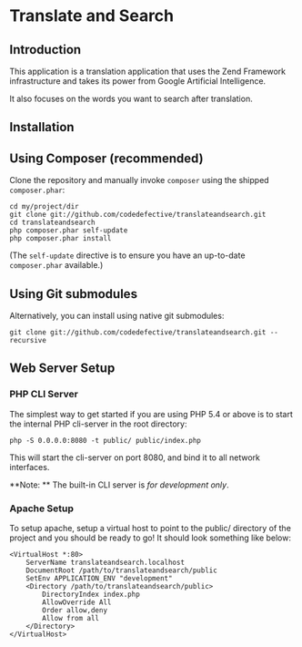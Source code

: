 Translate and Search
=======================

Introduction
------------
This application is a translation application that uses the Zend Framework infrastructure and takes its power from Google Artificial Intelligence.

It also focuses on the words you want to search after translation.

Installation
------------

Using Composer (recommended)
----------------------------
 Clone the repository and manually invoke `composer` using the shipped
`composer.phar`:

    cd my/project/dir
    git clone git://github.com/codedefective/translateandsearch.git
    cd translateandsearch
    php composer.phar self-update
    php composer.phar install

(The `self-update` directive is to ensure you have an up-to-date `composer.phar`
available.)
 
Using Git submodules
----------------------
Alternatively, you can install using native git submodules:

    git clone git://github.com/codedefective/translateandsearch.git --recursive

Web Server Setup
----------------

### PHP CLI Server

The simplest way to get started if you are using PHP 5.4 or above is to start the internal PHP cli-server in the root directory:

    php -S 0.0.0.0:8080 -t public/ public/index.php

This will start the cli-server on port 8080, and bind it to all network
interfaces.

**Note: ** The built-in CLI server is *for development only*.

### Apache Setup

To setup apache, setup a virtual host to point to the public/ directory of the
project and you should be ready to go! It should look something like below:

    <VirtualHost *:80>
        ServerName translateandsearch.localhost
        DocumentRoot /path/to/translateandsearch/public
        SetEnv APPLICATION_ENV "development"
        <Directory /path/to/translateandsearch/public>
            DirectoryIndex index.php
            AllowOverride All
            Order allow,deny
            Allow from all
        </Directory>
    </VirtualHost>
